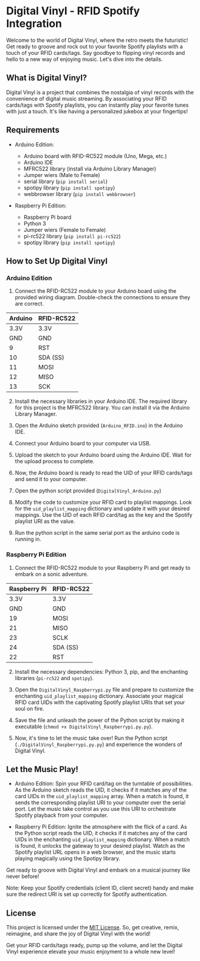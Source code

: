 # Digital Vinyl - RFID Spotify Integration

Welcome to the world of Digital Vinyl, where the retro meets the futuristic! Get ready to groove and rock out to your favorite Spotify playlists with a touch of your RFID cards/tags. Say goodbye to flipping vinyl records and hello to a new way of enjoying music. Let's dive into the details.

## What is Digital Vinyl?

Digital Vinyl is a project that combines the nostalgia of vinyl records with the convenience of digital music streaming. By associating your RFID cards/tags with Spotify playlists, you can instantly play your favorite tunes with just a touch. It's like having a personalized jukebox at your fingertips!

## Requirements

- Arduino Edition:
  - Arduino board with RFID-RC522 module (Uno, Mega, etc.)
  - Arduino IDE
  - MFRC522 library (install via Arduino Library Manager)
  - Jumper wiers (Male to Female)
  - serial library (`pip install serial`)
  - spotipy library (`pip install spotipy`)
  - webbrowser library (`pip install webbrowser`)

- Raspberry Pi Edition:
  - Raspberry Pi board
  - Python 3
  - Jumper wiers (Female to Female)
  - pi-rc522 library (`pip install pi-rc522`)
  - spotipy library (`pip install spotipy`)

## How to Set Up Digital Vinyl

### Arduino Edition

1. Connect the RFID-RC522 module to your Arduino board using the provided wiring diagram. Double-check the connections to ensure they are correct.

|     Arduino     |   RFID-RC522   |
|-----------------|----------------|
|     3.3V        |      3.3V      |
|     GND         |      GND       |
|     9           |      RST       |
|     10          |   SDA (SS)     |
|     11          |      MOSI      |
|     12          |      MISO      |
|     13          |      SCK       |


2. Install the necessary libraries in your Arduino IDE. The required library for this project is the MFRC522 library. You can install it via the Arduino Library Manager.

3. Open the Arduino sketch provided (`Arduino_RFID.ino`) in the Arduino IDE.

4. Connect your Arduino board to your computer via USB.

5. Upload the sketch to your Arduino board using the Arduino IDE. Wait for the upload process to complete.

6. Now, the Arduino board is ready to read the UID of your RFID cards/tags and send it to your computer.

7. Open the python script provided (`DigitalVinyl_Arduino.py`)

8. Modify the code to customize your RFID card to playlist mappings. Look for the `uid_playlist_mapping` dictionary and update it with your desired mappings. Use the UID of each RFID card/tag as the key and the Spotify playlist URI as the value.

9. Run the python script in the same serial port as the arduino code is running in. 

### Raspberry Pi Edition

1. Connect the RFID-RC522 module to your Raspberry Pi and get ready to embark on a sonic adventure.

| Raspberry Pi | RFID-RC522 |
|--------------|------------|
| 3.3V         | 3.3V       |
| GND          | GND        |
| 19           | MOSI       |
| 21           | MISO       |
| 23           | SCLK       |
| 24           | SDA (SS)   |
| 22           | RST        |

2. Install the necessary dependencies: Python 3, pip, and the enchanting libraries (`pi-rc522` and `spotipy`).

3. Open the `DigitalVinyl_Raspberrypi.py` file and prepare to customize the enchanting `uid_playlist_mapping` dictionary. Associate your magical RFID card UIDs with the captivating Spotify playlist URIs that set your soul on fire.

4. Save the file and unleash the power of the Python script by making it executable (`chmod +x DigitalVinyl_Raspberrypi.py.py`).

5. Now, it's time to let the music take over! Run the Python script (`./DigitalVinyl_Raspberrypi.py.py`) and experience the wonders of Digital Vinyl.

## Let the Music Play!

- Arduino Edition: Spin your RFID card/tag on the turntable of possibilities. As the Arduino sketch reads the UID, it checks if it matches any of the card UIDs in the `uid_playlist_mapping` array. When a match is found, it sends the corresponding playlist URI to your computer over the serial port. Let the music take control as you use this URI to orchestrate Spotify playback from your computer.

- Raspberry Pi Edition: Ignite the atmosphere with the flick of a card. As the Python script reads the UID, it checks if it matches any of the card UIDs in the enchanting `uid_playlist_mapping` dictionary. When a match is found, it unlocks the gateway to your desired playlist. Watch as the Spotify playlist URL opens in a web browser, and the music starts playing magically using the Spotipy library.

Get ready to groove with Digital Vinyl and embark on a musical journey like never before!

Note: Keep your Spotify credentials (client ID, client secret) handy and make sure the redirect URI is set up correctly for Spotify authentication.

## License

This project is licensed under the [MIT License](LICENSE). So, get creative, remix, reimagine, and share the joy of Digital Vinyl with the world!

Get your RFID cards/tags ready, pump up the volume, and let the Digital Vinyl experience elevate your music enjoyment to a whole new level!
